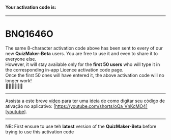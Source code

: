 #### Your activation code is:

---
# BNQ1646O

The same 8-character activation code above has been sent to every of our new **QuizMaker-Beta** users. You are free to use it and even to share it to everyone else.  
However, it will stay available only for the **first 50 users** who will type it in the corresponding in-app Licence activation code page.  
Once the first 50 ones will have entered it, the above activation code will no longer work!    
🏃🏽🏃🏃🏼‍🏁

---
Assista a este breve [vídeo][youtube] para ter uma ideia de como digitar seu código de ativação no aplicativo: [https://youtube.com/shorts/oQa_VnKcMO4][youtube].

---
NB: First ensure to use teh **latest** version of the **QuizMaker-Beta** before trying to use this activation code

[youtube]: https://youtube.com/shorts/oQa_VnKcMO4